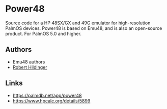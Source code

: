 Power48
=======

Source code for a HP 48SX/GX and 49G emulator for high-resolution PalmOS devices.
Power48 is based on Emu48, and is also an open-source product. For PalmOS 5.0 and higher.


Authors
-------

  * Emu48 authors
  * [Robert Hildinger](https://www.hpcalc.org/authors/1663)


Links
-----

  * https://palmdb.net/app/power48
  * https://www.hpcalc.org/details/5899

